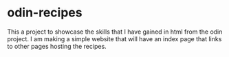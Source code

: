 # odin-recipes
This a project to showcase the skills that I have gained in html from the odin project.  I am making a simple website that will have an index page that links to other pages hosting the recipes. 